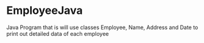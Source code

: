 # EmployeeJava
Java Program that is will use classes Employee, Name, Address and Date to print out detailed data of each employee
